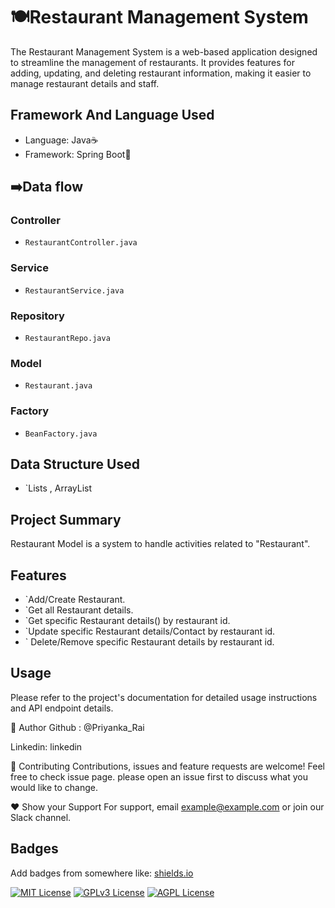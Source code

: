 # 🍽️Restaurant Management System
The Restaurant Management System is a web-based application designed to streamline the management of restaurants. It provides features for adding, updating, and deleting restaurant information, making it easier to manage restaurant details and staff.
## Framework And Language Used
- Language: Java☕
- Framework: Spring Boot🌱

## ➡️Data flow

### Controller
- `RestaurantController.java`

### Service
- `RestaurantService.java`

###  Repository
- `RestaurantRepo.java`

###  Model
-  `Restaurant.java`

###  Factory
- `BeanFactory.java`

## Data Structure Used
-  `Lists , ArrayList

## Project Summary
Restaurant Model is a system to handle activities related to "Restaurant".
## Features
- `Add/Create Restaurant.
- `Get all Restaurant details.
- `Get specific Restaurant details() by restaurant id.
- `Update specific Restaurant details/Contact by restaurant id.
- ` Delete/Remove specific Restaurant details by restaurant id.

## Usage
Please refer to the project's documentation for detailed usage instructions and API endpoint details.

👤 Author
Github : @Priyanka_Rai

Linkedin: linkedin

🤝 Contributing
Contributions, issues and feature requests are welcome! Feel free to check issue page. please open an issue first to discuss what you would like to change.

❤️ Show your Support
For support, email example@example.com or join our Slack channel.



## Badges

Add badges from somewhere like: [shields.io](https://shields.io/)

[![MIT License](https://img.shields.io/badge/License-MIT-green.svg)](https://choosealicense.com/licenses/mit/)
[![GPLv3 License](https://img.shields.io/badge/License-GPL%20v3-yellow.svg)](https://opensource.org/licenses/)
[![AGPL License](https://img.shields.io/badge/license-AGPL-blue.svg)](http://www.gnu.org/licenses/agpl-3.0)

